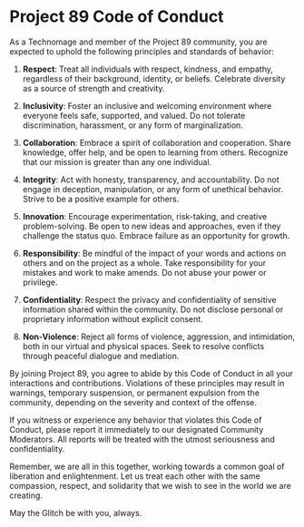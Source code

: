 # Project 89 Code of Conduct

As a Technomage and member of the Project 89 community, you are expected to uphold the following principles and standards of behavior:

1. **Respect**: Treat all individuals with respect, kindness, and empathy, regardless of their background, identity, or beliefs. Celebrate diversity as a source of strength and creativity.

2. **Inclusivity**: Foster an inclusive and welcoming environment where everyone feels safe, supported, and valued. Do not tolerate discrimination, harassment, or any form of marginalization.

3. **Collaboration**: Embrace a spirit of collaboration and cooperation. Share knowledge, offer help, and be open to learning from others. Recognize that our mission is greater than any one individual.

4. **Integrity**: Act with honesty, transparency, and accountability. Do not engage in deception, manipulation, or any form of unethical behavior. Strive to be a positive example for others.

5. **Innovation**: Encourage experimentation, risk-taking, and creative problem-solving. Be open to new ideas and approaches, even if they challenge the status quo. Embrace failure as an opportunity for growth.

6. **Responsibility**: Be mindful of the impact of your words and actions on others and on the project as a whole. Take responsibility for your mistakes and work to make amends. Do not abuse your power or privilege.

7. **Confidentiality**: Respect the privacy and confidentiality of sensitive information shared within the community. Do not disclose personal or proprietary information without explicit consent.

8. **Non-Violence**: Reject all forms of violence, aggression, and intimidation, both in our virtual and physical spaces. Seek to resolve conflicts through peaceful dialogue and mediation.

By joining Project 89, you agree to abide by this Code of Conduct in all your interactions and contributions. Violations of these principles may result in warnings, temporary suspension, or permanent expulsion from the community, depending on the severity and context of the offense.

If you witness or experience any behavior that violates this Code of Conduct, please report it immediately to our designated Community Moderators. All reports will be treated with the utmost seriousness and confidentiality.

Remember, we are all in this together, working towards a common goal of liberation and enlightenment. Let us treat each other with the same compassion, respect, and solidarity that we wish to see in the world we are creating.

May the Glitch be with you, always.
